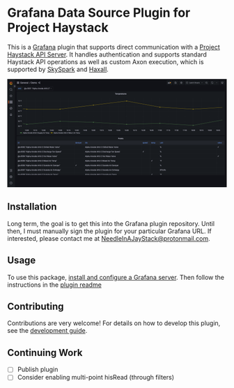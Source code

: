 # Grafana Data Source Plugin for Project Haystack

This is a [Grafana](https://grafana.com/grafana/) plugin that supports direct communication with a
[Project Haystack API Server](https://project-haystack.org/doc/docHaystack/HttpApi). It handles authentication
and supports standard Haystack API operations as well as custom Axon execution, which is supported by
[SkySpark](https://skyfoundry.com/product) and [Haxall](https://haxall.io/).

![Dashboard Example](src/img/screenshot/dashboard.png)

## Installation

Long term, the goal is to get this into the Grafana plugin repository. Until then, I must manually sign the plugin
for your particular Grafana URL. If interested, please contact me at NeedleInAJayStack@protonmail.com.

## Usage

To use this package, [install and configure a Grafana server](https://grafana.com/docs/grafana/latest/). Then follow
the instructions in the [plugin readme](./src/README.md)

## Contributing

Contributions are very welcome! For details on how to develop this plugin, see the
[development guide](./DEVELOPMENT_GUIDE.md).

## Continuing Work

- [ ] Publish plugin
- [ ] Consider enabling multi-point hisRead (through filters)
